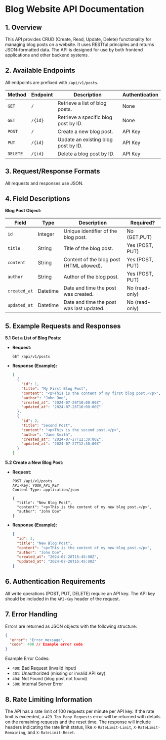 # Blog Website API Documentation

## 1. Overview

This API provides CRUD (Create, Read, Update, Delete) functionality for managing blog posts on a website. It uses RESTful principles and returns JSON-formatted data.  The API is designed for use by both frontend applications and other backend systems.


## 2. Available Endpoints

All endpoints are prefixed with `/api/v1/posts`.

| Method | Endpoint           | Description                               | Authentication |
|--------|--------------------|-------------------------------------------|-----------------|
| `GET`  | `/`                | Retrieve a list of blog posts.             | None            |
| `GET`  | `/{id}`            | Retrieve a specific blog post by ID.       | None            |
| `POST` | `/`                | Create a new blog post.                    | API Key         |
| `PUT`  | `/{id}`            | Update an existing blog post by ID.       | API Key         |
| `DELETE`| `/{id}`            | Delete a blog post by ID.                 | API Key         |


## 3. Request/Response Formats

All requests and responses use JSON.


## 4. Field Descriptions

**Blog Post Object:**

| Field      | Type        | Description                                  | Required? |
|------------|-------------|----------------------------------------------|------------|
| `id`       | Integer     | Unique identifier of the blog post.           | No (GET,PUT) |
| `title`    | String      | Title of the blog post.                       | Yes (POST, PUT) |
| `content`  | String      | Content of the blog post (HTML allowed).     | Yes (POST, PUT) |
| `author`   | String      | Author of the blog post.                     | Yes (POST, PUT) |
| `created_at`| Datetime    | Date and time the post was created.          | No (read-only) |
| `updated_at`| Datetime    | Date and time the post was last updated.      | No (read-only) |


## 5. Example Requests and Responses

**5.1 Get a List of Blog Posts:**

* **Request:**
  ```
  GET /api/v1/posts
  ```

* **Response (Example):**
  ```json
  [
    {
      "id": 1,
      "title": "My First Blog Post",
      "content": "<p>This is the content of my first blog post.</p>",
      "author": "John Doe",
      "created_at": "2024-07-26T10:00:00Z",
      "updated_at": "2024-07-26T10:00:00Z"
    },
    {
      "id": 2,
      "title": "Second Post",
      "content": "<p>This is the second post.</p>",
      "author": "Jane Smith",
      "created_at": "2024-07-27T12:30:00Z",
      "updated_at": "2024-07-27T12:30:00Z"
    }
  ]
  ```

**5.2 Create a New Blog Post:**

* **Request:**
  ```
  POST /api/v1/posts
  API-Key: YOUR_API_KEY
  Content-Type: application/json

  {
    "title": "New Blog Post",
    "content": "<p>This is the content of my new blog post.</p>",
    "author": "John Doe"
  }
  ```

* **Response (Example):**
  ```json
  {
    "id": 3,
    "title": "New Blog Post",
    "content": "<p>This is the content of my new blog post.</p>",
    "author": "John Doe",
    "created_at": "2024-07-28T15:45:00Z",
    "updated_at": "2024-07-28T15:45:00Z"
  }
  ```


## 6. Authentication Requirements

All write operations (POST, PUT, DELETE) require an API key. The API key should be included in the `API-Key` header of the request.


## 7. Error Handling

Errors are returned as JSON objects with the following structure:

```json
{
  "error": "Error message",
  "code": 400 // Example error code
}
```

Example Error Codes:

* `400`: Bad Request (invalid input)
* `401`: Unauthorized (missing or invalid API key)
* `404`: Not Found (blog post not found)
* `500`: Internal Server Error


## 8. Rate Limiting Information

The API has a rate limit of 100 requests per minute per API key.  If the rate limit is exceeded, a `429 Too Many Requests` error will be returned with details on the remaining requests and the reset time.  The response will include headers indicating the rate limit status, like `X-RateLimit-Limit`, `X-RateLimit-Remaining`, and `X-RateLimit-Reset`.
